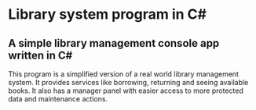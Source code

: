 # Library system program in C#

## A simple library management console app written in C#

This program is a simplified version of a real world library management system. It provides services like borrowing, returning and seeing available books. It also has a manager panel with easier access to more protected data and maintenance actions.
